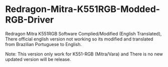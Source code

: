 # Redragon-Mitra-K551RGB-Modded-RGB-Driver
Redragon Mitra K551RGB Software Complied/Modified (English Translated), There official english version not working so its modified and translated from Brazilian Portuguese to English. 

Note: This version only work for K551-RGB (Mitra/Vara) and There is no new updated version will be release.
